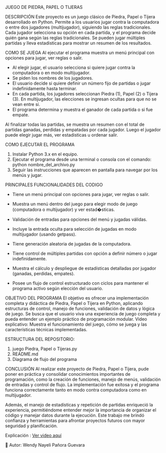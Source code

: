 
 
JUEGO DE PIEDRA, PAPEL O TIJERAS 

DESCRIPCIÓN
Este proyecto es un juego clásico de Piedra, Papel o Tijera desarrollado en Python.
Permite a los usuarios jugar contra la computadora o entre dos jugadores (multijugador), 
siguiendo las reglas tradicionales. 
Cada jugador selecciona su opción en cada partida, y el programa decide quién gana 
según las reglas tradicionales. 
Se pueden jugar múltiples partidas y lleva estadisticas para mostrar un resumen de los resultados.


COMO SE JUEGA
Al ejecutar el programa muestra un menú principal con opciones para jugar, ver reglas o salir.
- Al elegir jugar, el usuario selecciona si quiere jugar contra la computadora o en modo multijugador.
- Se piden los nombres de los jugadores.
- El usuario decide si quiere definir un número fijo de partidas o jugar indefinidamente hasta terminar.
- En cada partida, los jugadores seleccionan Piedra (1), Papel (2) o Tijera (3). En multijugador, las elecciones se ingresan ocultas para que no se vean entre sí.
- El programa determina y muestra el ganador de cada partida o si fue empate.

Al finalizar todas las partidas, se muestra un resumen con el total de partidas ganadas, perdidas y empatadas por cada jugador.
Luego el jugador puede elegir jugar más, ver estadisticas u ordenar salir.

COMO EJECUTAR EL PROGRAMA
1. Instalar Python 3.x en el equipo.
2. Ejecutar el programa desde una terminal o consola con el comando: python nombre_del_archivo.py
3. Seguir las instrucciones que aparecen en pantalla para navegar por los menús y jugar.


PRINCIPALES FUNCIONALIDADES DEL CODIGO
- Tiene un menú principal con opciones para jugar, ver reglas o salir.

- Muestra un menú dentro del juego para elegir modo de juego (computadora o multijugador) y ver estad�sticas.

- Validación de entradas para opciones del menú y jugadas válidas.

- Incluye la entrada oculta para selección de jugadas en modo multijugador (usando getpass).

- Tiene generación aleatoria de jugadas de la computadora.

- Tiene control de múltiples partidas con opción a definir número o jugar indefinidamente.

- Muestra el cálculo y despliegue de estadísticas detalladas por jugador (ganadas, perdidas, empates).

- Posee un flujo de control estructurado con ciclos para mantener el programa activo según elección del usuario.

OBJETIVO DEL PROGRAMA
El objetivo es ofrecer una implementación completa y didáctica de Piedra, Papel o Tijera en Python, aplicando estructuras de control, manejo de funciones, validación de datos y lógica de juego. Se busca que el usuario viva una experiencia de juego completa y pueda entender un ejemplo práctico de programación modular.
Video explicativo:
Muestra el funcionamiento del juego, cómo se juega y las características técnicas implementadas.

ESTRUCTURA DEL REPOSITORIO:
1. juego Piedra, Papel o Tijeras.py
2. README.md
3. Diagrama de flujo del programa

CONCLUSIÓN
Al realizar este proyecto de Piedra, Papel o Tijera, pude poner en práctica y consolidar conocimientos importantes de programación, como la creación de funciones, manejo de menús, validación de entradas y control de flujo. La implementación fue exitosa y el programa funciona correctamente tanto en modo contra computadora como en multijugador.

Además, el manejo de estadísticas y repetición de partidas enriqueció la experiencia, permitiéndome entender mejor la importancia de organizar el código y manejar datos durante la ejecución. Este trabajo me brindó confianza y herramientas para afrontar proyectos futuros con mayor seguridad y planificación.

Explicación : 
[Ver video aquí](https://mailinternacionaledu-my.sharepoint.com/:v:/g/personal/wepanoragu_uide_edu_ec/Eb8eWNkIRMZAm_6PeT-YB3UBvBdnA4eqfzLMQ_GW2YFLoQ?e=4C8c3m)


 👤 Autor: Wendy Nayeli Pañora Guevara
